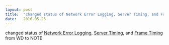 ```yaml
---
layout: post
title:  "changed status of Network Error Logging, Server Timing, and Frame Timing from WD to NOTE"
date:   2016-05-25
---
```


changed status of [Network Error Logging](/spec/network-error-logging), [Server Timing](/spec/), and [Frame Timing](/spec/frame-timing) from WD to NOTE

